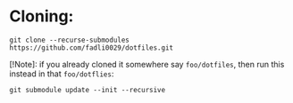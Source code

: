 # Cloning:

```shell
git clone --recurse-submodules https://github.com/fadli0029/dotfiles.git
```

[!Note]: if you already cloned it somewhere say `foo/dotfiles`, then run this instead in that `foo/dotflies`:

```shell
git submodule update --init --recursive
```



